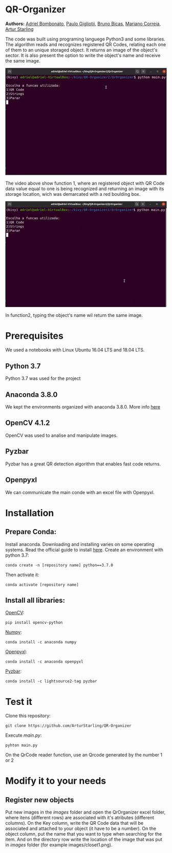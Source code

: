 # QR-Organizer

**Authors:** [Adriel Bombonato](https://github.com/Adribom), [Paulo Gigliotii](https://github.com/paulo-gigliotti), [Bruno Bicas](https://github.com/BrunoBicas), [Mariano Correia](https://github.com/mariano-correia), [Artur Starling](https://github.com/ArturStarling)

The code was built using programing languege Python3 and some libraries. The algorithm reads and recognizes registered QR Codes, relating each one of them to an unique storaged object. It returns an image of the object's sector. It is also present the option to write the object's name and receive the same image.

![Function2](Videos/function1.gif)

The video above show function 1, where an registered object with QR Code data value equal to one is being recognized and returning an image with its storage location, wich was demarcated with a red boulding box.

![Function2](Videos/Function2.gif)

 In function2, typing the object's name wil return the same image.
 

# Prerequisites
We used a notebooks with Linux Ubuntu 16.04 LTS and 18.04 LTS.

## Python 3.7 
Python 3.7 was used for the project

## Anaconda 3.8.0
We kept the environments organized with anaconda 3.8.0. More info [here](https://www.anaconda.com/products/individual)

## OpenCV 4.1.2
OpenCV was used to analise and manipulate images.

## Pyzbar
Pyzbar has a great QR detection algorithm that enables fast code returns.  

## Openpyxl
We can communicate the main conde with an excel file with Openpyxl.


# Installation
## Prepare Conda:
Install anaconda. Downloading and installing varies on some operating systems. Read the official guide to install [here](https://docs.anaconda.com/anaconda/install/).
Create an environment with python 3.7:

	conda create -n [repository name] python==3.7.0
	
Then activate it:

	conda activate [repository name]
	

## Install all libraries:

[OpenCV](https://pypi.org/project/opencv-python/):

	pip install opencv-python	

[Numpy](https://anaconda.org/anaconda/numpy):

	conda install -c anaconda numpy

[Openpyxl](https://anaconda.org/anaconda/openpyxl):

	conda install -c anaconda openpyxl

[Pyzbar](https://anaconda.org/lightsource2-tag/pyzbar):

	conda install -c lightsource2-tag pyzbar
	

# Test it 
Clone this repository:

	git clone https://github.com/ArturStarling/QR-Organizer
	
Execute *main.py*:
	
	pyhton main.py
	
On the QrCode reader function, use an Qrcode generated by the number 1 or 2

# Modify it to your needs
## Register new objects
Put new images in the *images* folder and open the QrOrganizer excel folder, where itens (different rows) are associated with it's atributes (different columns). On the Key column, write the QR Code data that will be associated and attached to your object (it have to be a number). On the object column, put the name that you want to type when searching for the item. And on the directory row write the location of the image that was put in *images* folder (for example images/closet1.png).



